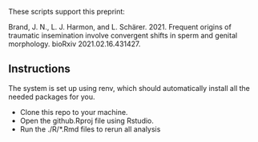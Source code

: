 These scripts support this preprint:

Brand, J. N., L. J. Harmon, and L. Schärer. 2021. Frequent origins of traumatic insemination involve convergent shifts in sperm and genital morphology. bioRxiv 2021.02.16.431427.


## Instructions

The system is set up using renv, which should automatically install all the needed packages for you.

- Clone this repo to your machine.
- Open the github.Rproj file using Rstudio.
- Run the ./R/*.Rmd files to rerun all analysis 
